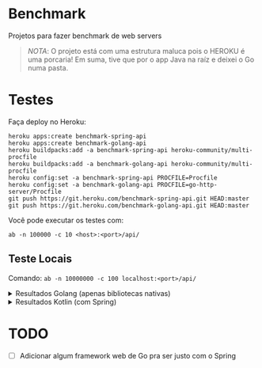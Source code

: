 # Benchmark

Projetos para fazer benchmark de web servers

> _NOTA_: O projeto está com uma estrutura maluca pois o HEROKU é uma porcaria! Em suma, tive que por o app Java na raíz e deixei o Go numa pasta.

# Testes

Faça deploy no Heroku:

```shell
heroku apps:create benchmark-spring-api
heroku apps:create benchmark-golang-api
heroku buildpacks:add -a benchmark-spring-api heroku-community/multi-procfile
heroku buildpacks:add -a benchmark-golang-api heroku-community/multi-procfile
heroku config:set -a benchmark-spring-api PROCFILE=Procfile
heroku config:set -a benchmark-golang-api PROCFILE=go-http-server/Procfile
git push https://git.heroku.com/benchmark-spring-api.git HEAD:master
git push https://git.heroku.com/benchmark-golang-api.git HEAD:master
```

Você pode executar os testes com:

```shell
ab -n 100000 -c 10 <host>:<port>/api/
```

## Teste Locais

Comando: `ab -n 10000000 -c 100 localhost:<port>/api/`

<details>
    <summary>Resultados Golang (apenas bibliotecas nativas)</summary>
    ```
    This is ApacheBench, Version 2.3 <$Revision: 1879490 $>
    Copyright 1996 Adam Twiss, Zeus Technology Ltd, http://www.zeustech.net/
    Licensed to The Apache Software Foundation, http://www.apache.org/

    Benchmarking localhost (be patient)


    Server Software:        
    Server Hostname:        localhost
    Server Port:            8085

    Document Path:          /api/
    Document Length:        14 bytes

    Concurrency Level:      100
    Time taken for tests:   435.847 seconds
    Complete requests:      10000000
    Failed requests:        0
    Total transferred:      1310000000 bytes
    HTML transferred:       140000000 bytes
    Requests per second:    22943.84 [#/sec] (mean)
    Time per request:       4.358 [ms] (mean)
    Time per request:       0.044 [ms] (mean, across all concurrent requests)
    Transfer rate:          2935.20 [Kbytes/sec] received

    Connection Times (ms)
                min  mean[+/-sd] median   max
    Connect:        0    2   0.5      2       6
    Processing:     0    2   0.5      2      13
    Waiting:        0    1   0.5      1      12
    Total:          1    4   0.4      4      16

    Percentage of the requests served within a certain time (ms)
    50%      4
    66%      4
    75%      5
    80%      5
    90%      5
    95%      5
    98%      5
    99%      5
    100%     16 (longest request)

    ```
</details>

<details>
    <summary>Resultados Kotlin (com Spring)</summary>
    ```
    This is ApacheBench, Version 2.3 <$Revision: 1879490 $>
    Copyright 1996 Adam Twiss, Zeus Technology Ltd, http://www.zeustech.net/
    Licensed to The Apache Software Foundation, http://www.apache.org/

    Benchmarking localhost (be patient)


    Server Software:        
    Server Hostname:        localhost
    Server Port:            9095

    Document Path:          /api/
    Document Length:        26 bytes

    Concurrency Level:      100
    Time taken for tests:   427.554 seconds
    Complete requests:      10000000
    Failed requests:        0
    Total transferred:      1590000000 bytes
    HTML transferred:       260000000 bytes
    Requests per second:    23388.83 [#/sec] (mean)
    Time per request:       4.276 [ms] (mean)
    Time per request:       0.043 [ms] (mean, across all concurrent requests)
    Transfer rate:          3631.66 [Kbytes/sec] received

    Connection Times (ms)
                min  mean[+/-sd] median   max
    Connect:        0    2   0.5      2       6
    Processing:     0    2   0.5      2       8
    Waiting:        0    1   0.5      1       6
    Total:          2    4   0.3      4      12

    Percentage of the requests served within a certain time (ms)
    50%      4
    66%      4
    75%      4
    80%      4
    90%      5
    95%      5
    98%      5
    99%      5
    100%     12 (longest request)

    ```
</details>

# TODO

- [ ] Adicionar algum framework web de Go pra ser justo com o Spring
